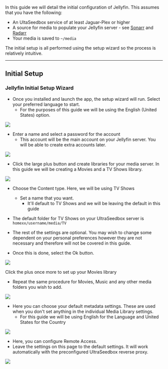 In this guide we will detail the initial configuration of Jellyfin. This assumes that you have the following:


* An UltaSeedbox service of at least Jaguar-Plex or higher
* A source for media to populate your Jellyfin server - see [Sonarr](https://docs.usbx.me/books/sonarr) and [Radarr](https://docs.usbx.me/books/radarr)
* Your media is saved to `~/media`

The initial setup is all performed using the setup wizard so the process is relatively intuitive.

***

## Initial Setup
### Jellyfin Initial Setup Wizard

* Once you installed and launch the app, the setup wizard will run. Select your preferred language to start.
  * For the purposes of this guide we will be using the English (United States) option.

![](https://docs.usbx.me/uploads/images/gallery/2019-11/Wizard-1.PNG)

* Enter a name and select a password for the account
  * This account will be the main account on your Jellyfin server. You will be able to create extra accounts later.

![](https://docs.usbx.me/uploads/images/gallery/2019-11/Wizard-2.PNG)

* Click the large plus button and create libraries for your media server. In this guide we will be creating a Movies and a TV Shows library.

![](https://docs.usbx.me/uploads/images/gallery/2019-11/Wizard-3.PNG)

* Choose the Content type. Here, we will be using TV Shows
  * Set a name that you want.
    * It'll default to TV Shows and we will be leaving the default in this guide
* The default folder for TV Shows on your UltraSeedbox server is `homexx/username/media/TV`
* The rest of the settings are optional. You may wish to change some dependent on your personal preferences however they are not necessary and therefore will not be covered in this guide.

* Once this is done, select the Ok button.

![](https://docs.usbx.me/uploads/images/gallery/2019-11/Wizard-5.PNG)

Click the plus once more to set up your Movies library

* Repeat the same procedure for Movies, Music and any other media folders you wish to add.

![](https://docs.usbx.me/uploads/images/gallery/2019-11/Wizard-4.PNG)

* Here you can choose your default metadata settings. These are used when you don't set anything in the individual Media Library settings.
  * For this guide we will be using English for the Language and United States for the Country

![](https://docs.usbx.me/uploads/images/gallery/2019-11/Wizard-6.PNG)

* Here, you can configure Remote Access.
* Leave the settings on this page to the default settings. It will work automatically with the preconfigured UltraSeedbox reverse proxy.

![](https://docs.usbx.me/uploads/images/gallery/2019-11/Wizard-7.PNG)